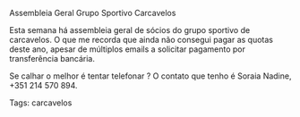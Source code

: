 Assembleia Geral Grupo Sportivo Carcavelos

Esta semana há assembleia geral de sócios do grupo sportivo de carcavelos.  O que me recorda que ainda não consegui pagar as quotas deste ano, apesar de múltiplos emails a solicitar pagamento por transferência bancária.

Se calhar o melhor é tentar telefonar ?  O contato que tenho é Soraia Nadine, +351 214 570 894.

Tags: carcavelos
